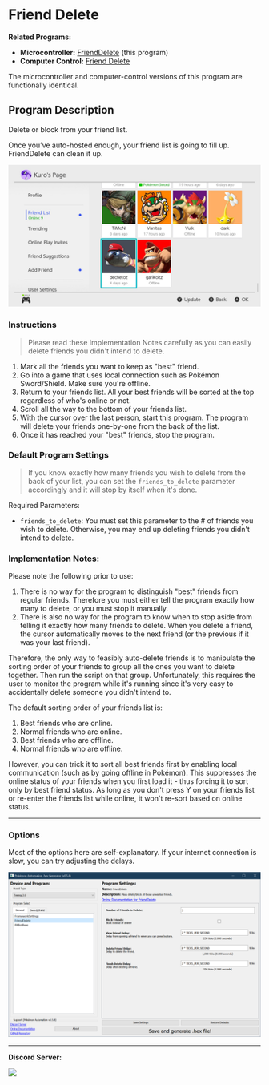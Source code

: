 # Friend Delete

**Related Programs:**
- **Microcontroller:** [FriendDelete](https://github.com/PokemonAutomation/Microcontroller/blob/main/Wiki/Programs/NintendoSwitch/FriendDelete.md) (this program)
- **Computer Control:** [Friend Delete](https://github.com/PokemonAutomation/ComputerControl/blob/main/Wiki/Programs/NintendoSwitch/FriendDelete.md)

The microcontroller and computer-control versions of this program are functionally identical.

## Program Description

Delete or block from your friend list.

Once you’ve auto-hosted enough, your friend list is going to fill up. FriendDelete can clean it up.

<img src="images/FriendDelete-0.jpg">

### Instructions

> Please read these Implementation Notes carefully as you can easily delete friends you didn't intend to delete.

1. Mark all the friends you want to keep as "best" friend.
2. Go into a game that uses local connection such as Pokémon Sword/Shield. Make sure you're offline.
3. Return to your friends list. All your best friends will be sorted at the top regardless of who's online or not.
4. Scroll all the way to the bottom of your friends list.
5. With the cursor over the last person, start this program. The program will delete your friends one-by-one from the back of the list.
6. Once it has reached your "best" friends, stop the program.

### Default Program Settings

> If you know exactly how many friends you wish to delete from the back of your list, you can set the `friends_to_delete` parameter accordingly and it will stop by itself when it's done.

Required Parameters:
- `friends_to_delete`: You must set this parameter to the # of friends you wish to delete. Otherwise, you may end up deleting friends you didn't intend to delete.

### Implementation Notes:

Please note the following prior to use:
1. There is no way for the program to distinguish "best" friends from regular friends. Therefore you must either tell the program exactly how many to delete, or you must stop it manually.
2. There is also no way for the program to know when to stop aside from telling it exactly how many friends to delete. When you delete a friend, the cursor automatically moves to the next friend (or the previous if it was your last friend).

Therefore, the only way to feasibly auto-delete friends is to manipulate the sorting order of your friends to group all the ones you want to delete together. Then run the script on that group. Unfortunately, this requires the user to monitor the program while it's running since it's very easy to accidentally delete someone you didn't intend to.

The default sorting order of your friends list is:
1. Best friends who are online.
2. Normal friends who are online.
3. Best friends who are offline.
4. Normal friends who are offline.

However, you can trick it to sort all best friends first by enabling local communication (such as by going offline in Pokémon). This suppresses the online status of your friends when you first load it - thus forcing it to sort only by best friend status. As long as you don't press Y on your friends list or re-enter the friends list while online, it won't re-sort based on online status.

***

### Options

Most of the options here are self-explanatory. If your internet connection is slow, you can try adjusting the delays.

<img src="images/FriendDelete-1.jpg">


<hr>

**Discord Server:** 

[<img src="https://canary.discordapp.com/api/guilds/695809740428673034/widget.png?style=banner2">](https://discord.gg/cQ4gWxN)
